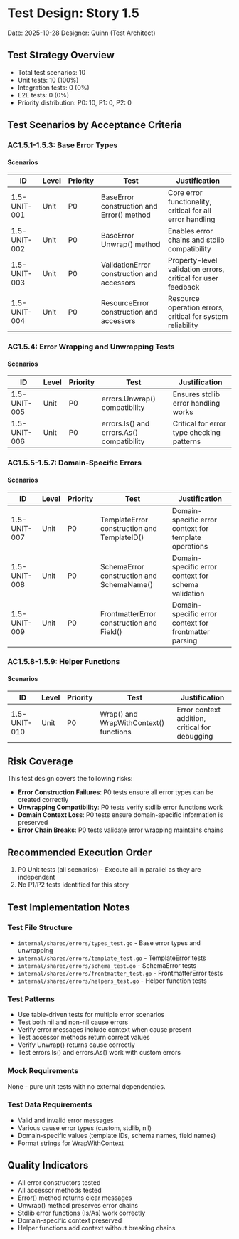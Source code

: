 # Test Design: Story 1.5

Date: 2025-10-28
Designer: Quinn (Test Architect)

## Test Strategy Overview

- Total test scenarios: 10
- Unit tests: 10 (100%)
- Integration tests: 0 (0%)
- E2E tests: 0 (0%)
- Priority distribution: P0: 10, P1: 0, P2: 0

## Test Scenarios by Acceptance Criteria

### AC1.5.1-1.5.3: Base Error Types

#### Scenarios

| ID           | Level       | Priority | Test                      | Justification            |
| ------------ | ----------- | -------- | ------------------------- | ------------------------ |
| 1.5-UNIT-001 | Unit        | P0       | BaseError construction and Error() method | Core error functionality, critical for all error handling |
| 1.5-UNIT-002 | Unit        | P0       | BaseError Unwrap() method | Enables error chains and stdlib compatibility |
| 1.5-UNIT-003 | Unit        | P0       | ValidationError construction and accessors | Property-level validation errors, critical for user feedback |
| 1.5-UNIT-004 | Unit        | P0       | ResourceError construction and accessors | Resource operation errors, critical for system reliability |

### AC1.5.4: Error Wrapping and Unwrapping Tests

#### Scenarios

| ID           | Level       | Priority | Test                      | Justification            |
| ------------ | ----------- | -------- | ------------------------- | ------------------------ |
| 1.5-UNIT-005 | Unit        | P0       | errors.Unwrap() compatibility | Ensures stdlib error handling works |
| 1.5-UNIT-006 | Unit        | P0       | errors.Is() and errors.As() compatibility | Critical for error type checking patterns |

### AC1.5.5-1.5.7: Domain-Specific Errors

#### Scenarios

| ID           | Level       | Priority | Test                      | Justification            |
| ------------ | ----------- | -------- | ------------------------- | ------------------------ |
| 1.5-UNIT-007 | Unit        | P0       | TemplateError construction and TemplateID() | Domain-specific error context for template operations |
| 1.5-UNIT-008 | Unit        | P0       | SchemaError construction and SchemaName() | Domain-specific error context for schema validation |
| 1.5-UNIT-009 | Unit        | P0       | FrontmatterError construction and Field() | Domain-specific error context for frontmatter parsing |

### AC1.5.8-1.5.9: Helper Functions

#### Scenarios

| ID           | Level       | Priority | Test                      | Justification            |
| ------------ | ----------- | -------- | ------------------------- | ------------------------ |
| 1.5-UNIT-010 | Unit        | P0       | Wrap() and WrapWithContext() functions | Error context addition, critical for debugging |

## Risk Coverage

This test design covers the following risks:

- **Error Construction Failures**: P0 tests ensure all error types can be created correctly
- **Unwrapping Compatibility**: P0 tests verify stdlib error functions work
- **Domain Context Loss**: P0 tests ensure domain-specific information is preserved
- **Error Chain Breaks**: P0 tests validate error wrapping maintains chains

## Recommended Execution Order

1. P0 Unit tests (all scenarios) - Execute all in parallel as they are independent
2. No P1/P2 tests identified for this story

## Test Implementation Notes

### Test File Structure

- `internal/shared/errors/types_test.go` - Base error types and unwrapping
- `internal/shared/errors/template_test.go` - TemplateError tests
- `internal/shared/errors/schema_test.go` - SchemaError tests
- `internal/shared/errors/frontmatter_test.go` - FrontmatterError tests
- `internal/shared/errors/helpers_test.go` - Helper function tests

### Test Patterns

- Use table-driven tests for multiple error scenarios
- Test both nil and non-nil cause errors
- Verify error messages include context when cause present
- Test accessor methods return correct values
- Verify Unwrap() returns cause correctly
- Test errors.Is() and errors.As() work with custom errors

### Mock Requirements

None - pure unit tests with no external dependencies.

### Test Data Requirements

- Valid and invalid error messages
- Various cause error types (custom, stdlib, nil)
- Domain-specific values (template IDs, schema names, field names)
- Format strings for WrapWithContext

## Quality Indicators

- All error constructors tested
- All accessor methods tested
- Error() method returns clear messages
- Unwrap() method preserves error chains
- Stdlib error functions (Is/As) work correctly
- Domain-specific context preserved
- Helper functions add context without breaking chains
